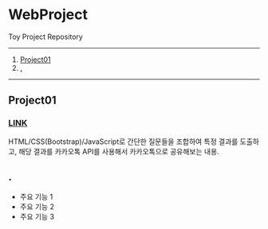 # WebProject
Toy Project Repository
___
1. [Project01](#Project01)
2. [.](#.)
---
## Project01
### [LINK](https://lsj-web-project-01.netlify.app/)
HTML/CSS(Bootstrap)/JavaScript로 간단한 질문들을 조합하여 특정 결과를 도출하고, 해당 결과를 카카오톡 API를 사용해서 카카오톡으로 공유해보는 내용.
## .

- 주요 기능 1
- 주요 기능 2
- 주요 기능 3
